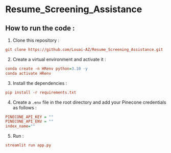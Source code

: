 # Resume_Screening_Assistance

## How to run the code :

1. Clone this repository :
```ini
git clone https://github.com/Louai-AZ/Resume_Screening_Assistance.git
```
2. Create a virtual environment and activate it :
```ini
conda create -n HRenv python=3.10 -y 
conda activate HRenv 
```
3. Install the dependencies : 
```ini
pip install -r requirements.txt
```
4. Create a `.env` file in the root directory and add your Pinecone credentials as follows :

```ini
PINECONE_API_KEY = ""
PINECONE_API_ENV = ""
index_name=""
```

5. Run :
```ini
streamlit run app.py
```
